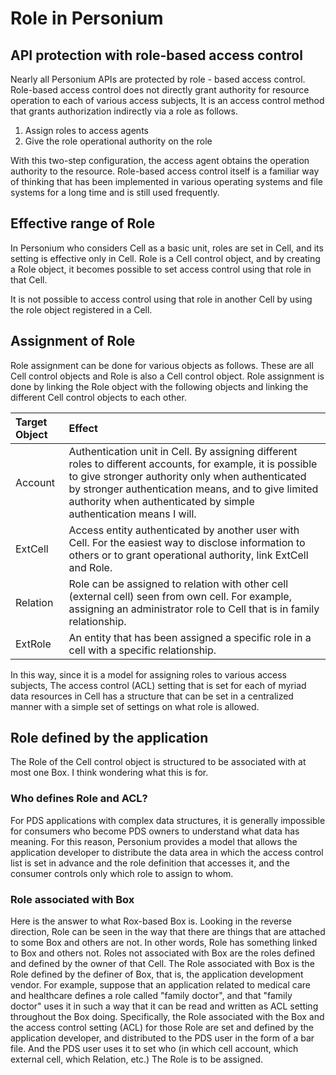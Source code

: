 # Role in Personium

## API protection with role-based access control

Nearly all Personium APIs are protected by role - based access control.
Role-based access control does not directly grant authority for resource operation to each of various access subjects,
It is an access control method that grants authorization indirectly via a role as follows.

1. Assign roles to access agents
1. Give the role operational authority on the role

With this two-step configuration, the access agent obtains the operation authority to the resource.
Role-based access control itself is a familiar way of thinking that has been implemented in various operating systems and file systems for a long time and is still used frequently.

## Effective range of Role

In Personium who considers Cell as a basic unit, roles are set in Cell, and its setting is effective only in Cell.
Role is a Cell control object, and by creating a Role object, it becomes possible to set access control using that role in that Cell.

It is not possible to access control using that role in another Cell by using the role object registered in a Cell.

## Assignment of Role

Role assignment can be done for various objects as follows. These are all Cell control objects and Role is also a Cell control object.
Role assignment is done by linking the Role object with the following objects and linking the different Cell control objects to each other.

|Target Object|Effect|
|:--|:--|
| Account | Authentication unit in Cell. By assigning different roles to different accounts, for example, it is possible to give stronger authority only when authenticated by stronger authentication means, and to give limited authority when authenticated by simple authentication means I will. |
| ExtCell | Access entity authenticated by another user with Cell. For the easiest way to disclose information to others or to grant operational authority, link ExtCell and Role. |
| Relation | Role can be assigned to relation with other cell (external cell) seen from own cell. For example, assigning an administrator role to Cell that is in family relationship. |
| ExtRole | An entity that has been assigned a specific role in a cell with a specific relationship. |

In this way, since it is a model for assigning roles to various access subjects,
The access control (ACL) setting that is set for each of myriad data resources in Cell has a structure that can be set in a centralized manner with a simple set of settings on what role is allowed.

## Role defined by the application

The Role of the Cell control object is structured to be associated with at most one Box. I think wondering what this is for.

### Who defines Role and ACL?

For PDS applications with complex data structures, it is generally impossible for consumers who become PDS owners to understand what data has meaning. For this reason, Personium provides a model that allows the application developer to distribute the data area in which the access control list is set in advance and the role definition that accesses it, and the consumer controls only which role to assign to whom.

### Role associated with Box

Here is the answer to what Rox-based Box is. Looking in the reverse direction, Role can be seen in the way that there are things that are attached to some Box and others are not. In other words, Role has something linked to Box and others not. Roles not associated with Box are the roles defined and defined by the owner of that Cell.
The Role associated with Box is the Role defined by the definer of Box, that is, the application development vendor. For example, suppose that an application related to medical care and healthcare defines a role called "family doctor", and that "family doctor" uses it in such a way that it can be read and written as ACL setting throughout the Box doing.
Specifically, the Role associated with the Box and the access control setting (ACL) for those Role are set and defined by the application developer, and distributed to the PDS user in the form of a bar file. And the PDS user uses it to set who (in which cell account, which external cell, which Relation, etc.) The Role is to be assigned.



